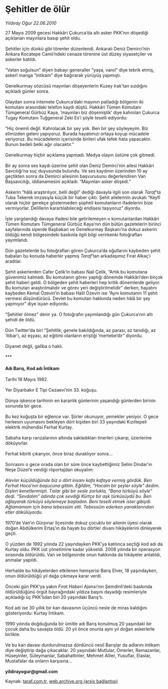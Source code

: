 # Şehitler de ölür 

*Yıldıray Oğur 22.06.2010*

<div class="yazi"><p>27 Mayıs 2009 gecesi Hakkâri Çukurca’da altı asker PKK’nın döşediği açıklanan mayınlara basıp şehit oldu. <br/><br/>Şehitler için dünkü gibi törenler düzenlendi. Ankaralı Deniz Demirci’nin Ankara Kocatepe Camii’ndeki cenaze törenine üst düzey siyasetçiler ve askerler katıldı. <br/><br/>“Vatan soğulsun” diyen babayı generaller “yaşa, varol” diye tebrik etmiş, askerî manga “intikam” diye bağırarak yürüyüş yapmıştı. <br/><br/>Genelkurmay sözcüsü mayınları döşeyenlerin Kuzey Irak’tan sızdığını açıkladı günler sonra. <br/><br/>Olaydan sonra internete Çukurca’daki mayının patladığı bölgenin iki komutanı arasındaki telefon kaydı düştü. Hakkâri Tümen Komutanı Tümgeneral Gürbüz Kaya, ‘mayınları biz döşemiştik’ diye kahrolan Çukurca Tugay Komutanı Tuğgeneral Zeki Es’i şöyle teselli ediyordu: <br/><br/>“Hiç önemli değil. Kahrolacak bir şey yok. Ben bir şey söyleyeyim. Biz elimizden geleni yapıyoruz. Burada hayatımızı ortaya koyup mücadele veriyoruz. Bu mücadelenin içerisinde birileri ufak tefek hata yapacaktır. Bunun bedeli belki ağır olacaktır.” <br/><br/>Genelkurmay hiçbir açıklama yapmadı. Medya olayın üstüne çok gitmedi. <br/><br/>Bir ay sonra ses kaydı üzerine şehit olan Deniz Demirci’nin ailesi Hakkâri Savcılığı’na suç duyusunda bulundu. Ve ses kaydının üzerinden 10 ay geçtikten sonra da Demirci ailesinin başvurusunu değerlendiren Van Başsavcılığı, iddianamesini açıkladı: “Mayınları asker döşedi.” <br/><br/>Askerin “hâlâ araştırılıyor, belli değil” dediği davayla ilgili son olarak <i>Taraf</i>’ta Tuba Tekerek imzasıyla küçük bir haber çıktı. Şehit ailelerinin avukatı “Keyfî olarak hiçbir gerekçe göstermeden şüpheli komutanların ifadelerini bize vermiyorlar. Delillerin karartılabileceği endişesi taşıyoruz” diyordu. <br/><br/>İşte yargılandığı davaya ifadesi bile getirilemeyen o komutanlardan Hakkâri Tümen Komutanı Tümgeneral Gürbüz Kaya’nın dün bütün gazetelerin birinci sayfalarında siperde Başbakan ve Genelkurmay Başkanı’na dokuz askerin öldüğü kendi bölgesindeki baskınla ilgili bilgi verirkenki fotoğrafları yayımlandı. <br/><br/>Dün gazetelerde bu fotoğrafları gören Çukurca’da oğullarını kaybeden şehit babaları bu konuda haberler yapmış <i>Taraf</i>’tan arkadaşımız Fırat Alkaç’ı aradılar. <br/><br/>Şehit askerlerden Cafer Çelik’in babası Nail Çelik, “Artık bu komutana güvenimiz kalmadı. Bu komutanın görev yaptığı dönemde Hakkâri’den birçok şehit haberi geldi. O bölgeden şehit haberleri hep kritik dönemlerde geliyor. Bu komutan araştırılmalıdır ve görev yeri değiştirilmelidir” derken, hayatını kaybeden Kemal Özevin’in babası Halil Özevin ise “Aynı komutanın 11 şehit vermesi düşündürücü. Devlet bu komutan hakkında neden hâlâ bir şey yapmıyor” diye isyan ediyordu. <br/><br/>“Şehitler ölmez” denir ya. O fotoğrafın yayımlandığı gün Çukurca’nın altı şehidi de öldü. <br/><br/>Dün Twitter’da biri “Şehitlik; genele bakıldığında, az parası, az tanıdığı, az ‘itibar’ı, az eşyası, az eğitimi olanların eriştiği ‘mertebe’dir” diyordu. <br/><br/>Diyanet değil, galiba o haklı. <br/><br/>***     </p>
<h4>Adı Barış, Kod adı İntikam     </h4>
<p>Tarihi 18 Mayıs 1982. <br/><br/>Yer Diyarbakır E Tipi Cezaevi’nin 33. koğuşu. <br/><br/>Dünya işkence tarihinin en karanlık günlerinin yaşandığı günlerden birinin sonunda bir gece. <br/><br/>Bu kez koğuşta bir eğlence var. Şiirler okunuyor, yemekler yeniyor. O gece herkesin uyumasını bekleyen dört kişiden biri 33 yaşındaki Kızıltepeli elektrik mühendisi Ferhat Kurtay. <br/><br/>Sabaha karşı ranzalarının altında sakladıkları tinerleri çıkarıp, üzerlerine döküyorlar. <br/><br/>Ferhat kibriti çıkarıyor, önce biraz duraklıyor sonra... <br/><br/>Sonrasını o gece orada olan bir süre önce kaybettiğimiz Selim Dindar’ın Neşe Düzel’e verdiği röportajdan okuyalım: <i><br/><br/>Alevler küçüldüğünde biz o dört insanı kafa kafaya vermiş gördük. Ben Ferhat Hoca’nın başucuna gittim. Eğildim, “Hocam bir şeyler söyle” dedim. Dişleri kenetlenmişti. Tıslar gibi bir sesle zorlukla, “Bana türküyü söyle” dedi. “Sevdalım” adında çok sevdiği Kürtçe bir aşk türküsüydü bu. Ben ağlayarak türküyü söylemeye başladım. Beni teselli etmek ister gibiydi. Ağlamamam için bana tebessüm etti. Tebessüm ederken yanaklarından etler dökülüyordu.</i> <br/><br/>1970’de Van’ın Gürpınar ilçesinde dokuz çocuklu bir ailenin üyesi olarak doğan Abdülkerim Ertaş’ın da hayatı bu dörtler divanı hikâyelerini dinleyerek geçti. <br/><br/>O yüzden de 1992 yılında 22 yaşındayken PKK’ya katılınca seçtiği kod adı da Kurtay oldu. PKK üst yönetimine kadar yükseldi. 2008 yılında bir operasyon sırasında öldürüldü. Van ve bölgesinde onun hakkında da hikâyeler anlatıldı, anmalar yapıldı. <br/><br/>Herhalde bu hikâyelerden etkilenen hemşerisi Barış Elver, 18 yaşındayken, onun öldürüldüğü yıl dağa çıkmaya karar verdi. <br/><br/>Önceki gün PKK’ya yakın <i>Fırat Haberi Ajansı</i>’nın Şemdinli’deki baskında öldürüldüğünü örgüt bayrağındaki yıldıza başını dayadığı resimleriyle açıkladığı üç PKK’lıdan biri 20 yaşındaki Barış’tı. <br/><br/>Kod adı ise 30 yıllık bir kan davasının üçüncü nesle de miras kaldığını gösteriyordu: Kurtay İntikam. <br/><br/>1990 yılında doğduğunda bir ümitle adı Barış konulmuş 20 yaşındaki bir çocuk daha bu savaşta öldü. 20 yıl önce onunla aynı yıl doğan askerlerle birlikte. <br/><br/>Ve bu kan davası durdurulmazsa dördüncü nesil Barışlar da adlarını intikam diye değiştirip dağa çıkacaklar. 20 yaşındaki Mutlular, Ömerler, Ramazanlar, Hüseyinler, Süleymanlar, Sabahattinler, Mehmet Aliler, Yusuflar, Elaslar, Mustafalar da onların karşısına... <b><br/><br/>yildirayogur@gmail.com</b></p></div>

Kaynak: [taraf.com.tr](http://www.taraf.com.tr:80/yildiray-ogur/makale-sehitler-de-olur.htm), [web.archive.org (arşiv bağlantısı)](http://web.archive.org/web/20100626000539/http://www.taraf.com.tr:80/yildiray-ogur/makale-sehitler-de-olur.htm)
